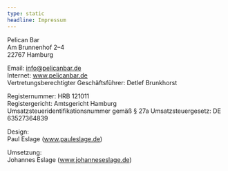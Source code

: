 ```yaml
---
type: static
headline: Impressum
---
```

Pelican Bar\
Am Brunnenhof 2–4\
22767 Hamburg

Email: info@pelicanbar.de\
Internet: www.pelicanbar.de \
Vertretungsberechtigter Geschäftsführer: Detlef Brunkhorst

Registernummer: HRB 121011\
Registergericht: Amtsgericht Hamburg\
Umsatzsteueridentifikationsnummer gemäß § 27a Umsatzsteuergesetz: DE 63527364839

Design:\
Paul Eslage (www.pauleslage.de)

Umsetzung:\
Johannes Eslage (www.johanneseslage.de)